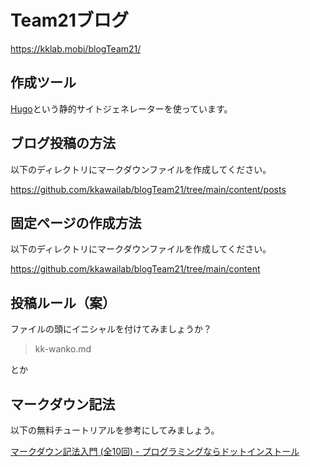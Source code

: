 # Team21ブログ

https://kklab.mobi/blogTeam21/

## 作成ツール

[Hugo](https://gohugo.io/)という静的サイトジェネレーターを使っています。

## ブログ投稿の方法

以下のディレクトリにマークダウンファイルを作成してください。

https://github.com/kkawailab/blogTeam21/tree/main/content/posts

## 固定ページの作成方法

以下のディレクトリにマークダウンファイルを作成してください。

https://github.com/kkawailab/blogTeam21/tree/main/content

## 投稿ルール（案）
ファイルの頭にイニシャルを付けてみましょうか？

> kk-wanko.md

とか

## マークダウン記法

以下の無料チュートリアルを参考にしてみましょう。

[マークダウン記法入門 (全10回) - プログラミングならドットインストール](https://dotinstall.com/lessons/basic_markdown_v3) 
